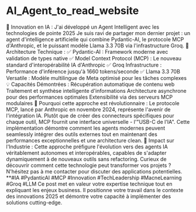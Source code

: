 # AI_Agent_to_read_website
🚀 Innovation en IA : J'ai développé un Agent Intelligent avec les technologies de pointe 2025  Je suis ravi de partager mon dernier projet : un agent d'intelligence artificielle qui combine Pydantic-AI, le protocole MCP d'Anthropic, et le puissant modèle Llama 3.3 70B via l'infrastructure Groq.  🔧 Architecture Technique : ✅ Pydantic-AI : Framework moderne avec validation de types native ✅ Model Context Protocol (MCP) : Le nouveau standard d'interopérabilité IA d'Anthropic ✅ Groq Infrastructure : Performance d'inférence jusqu'à 1660 tokens/seconde ✅ Llama 3.3 70B Versatile : Modèle multilingue de Meta optimisé pour les tâches complexes  💡 Capacités Démontrées :  Récupération automatique de contenu web  Traitement et synthèse intelligente d'informations  Architecture asynchrone pour des performances optimales  Extensibilité via des serveurs MCP modulaires  🎯 Pourquoi cette approche est révolutionnaire :  Le protocole MCP, lancé par Anthropic en novembre 2024, représente l'avenir de l'intégration IA. Plutôt que de créer des connecteurs spécifiques pour chaque outil, MCP fournit une interface universelle - l'"USB-C de l'IA".  Cette implémentation démontre comment les agents modernes peuvent seamlessly intégrer des outils externes tout en maintenant des performances exceptionnelles et une architecture clean.  🔮 Impact sur l'Industrie : Cette approche préfigure l'évolution vers des agents IA véritablement autonomes et interopérables, capables de s'adapter dynamiquement à de nouveaux outils sans refactoring.  Curieux de découvrir comment cette technologie peut transformer vos projets ? N'hésitez pas à me contacter pour discuter des applications potentielles.  **#IA #PydanticAI #MCP #Innovation #TechLeadership #MacneLearning #Groq #LLM  Ce post met en valeur votre expertise technique tout en expliquant les enjeux business. Il positionne votre travail dans le contexte des innovations 2025 et démontre votre capacité à implémenter des solutions cutting-edge.
